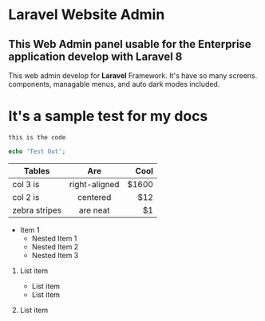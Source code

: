 
# Laravel Website Admin

## This Web Admin panel usable for the Enterprise application develop with Laravel 8

This web admin develop for **Laravel** Framework. It's have so many screens. components, managable menus, and auto dark modes included.

# It's a sample test for my docs

`this is the code`

```php
echo 'Test Out';
```

| Tables        | Are           | Cool  |
| ------------- |:-------------:| -----:|
| col 3 is      | right-aligned | $1600 |
| col 2 is      | centered      |   $12 |
| zebra stripes | are neat      |    $1 |

* Item 1
  * Nested Item 1
  * Nested Item 2
  * Nested Item 3

1. List item
   * List item
   * List item

2. List item
